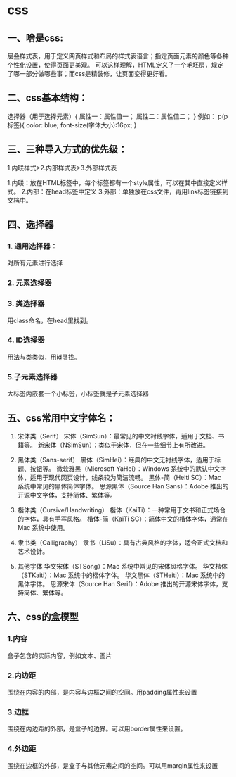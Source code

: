 # css
## 一、啥是css:
层叠样式表，用于定义网页样式和布局的样式表语言；指定页面元素的颜色等各种个性化设置，使得页面更美观。
可以这样理解，HTML定义了一个毛坯房，规定了哪一部分做哪些事；而css是精装修，让页面变得更好看。
## 二、css基本结构：
选择器（用于选择元素）{
    属性一：属性值一；
    属性二：属性值二；
}
例如：
p(p标签){
    color: blue;
    font-size(字体大小):16px;
}

## 三、三种导入方式的优先级：
1.内联样式>2.内部样式表>3.外部样式表

1.内联：放在HTML标签中，每个标签都有一个style属性，可以在其中直接定义样式。
2.内部：在head标签中定义
3.外部：单独放在css文件，再用link标签链接到文档中。

## 四、选择器
### 1. 通用选择器：
对所有元素进行选择
### 2. 元素选择器
### 3. 类选择器
用class命名，在head里找到。
### 4. ID选择器 
用法与类类似，用id寻找。
### 5.子元素选择器
大标签内嵌套一个小标签，小标签就是子元素选择器

## 五、css常用中文字体名：
1. 宋体类（Serif）
宋体（SimSun）：最常见的中文衬线字体，适用于文档、书籍等。
新宋体（NSimSun）：类似于宋体，但在一些细节上有所改进。

2. 黑体类（Sans-serif）
黑体（SimHei）：经典的中文无衬线字体，适用于标题、按钮等。
微软雅黑（Microsoft YaHei）：Windows 系统中的默认中文字体，适用于现代网页设计，线条较为简洁流畅。
黑体-简（Heiti SC）：Mac 系统中常见的黑体简体字体。
思源黑体（Source Han Sans）：Adobe 推出的开源中文字体，支持简体、繁体等。

3. 楷体类（Cursive/Handwriting）
楷体（KaiTi）：一种常用于文书和正式场合的字体，具有手写风格。
楷体-简（KaiTi SC）：简体中文的楷体字体，通常在 Mac 系统中使用。

4. 隶书类（Calligraphy）
隶书（LiSu）：具有古典风格的字体，适合正式文档和艺术设计。

5. 其他字体
华文宋体（STSong）：Mac 系统中常见的宋体风格字体。
华文楷体（STKaiti）：Mac 系统中的楷体字体。
华文黑体（STHeiti）：Mac 系统中的黑体字体。
思源宋体（Source Han Serif）：Adobe 推出的开源宋体字体，支持简体、繁体等。


## 六、css的盒模型
### 1.内容
盒子包含的实际内容，例如文本、图片
### 2.内边距
围绕在内容的内部，是内容与边框之间的空间。用padding属性来设置
### 3.边框
围绕在内边距的外部，是盒子的边界。可以用border属性来设置。
### 4.外边距
围绕在边框的外部，是盒子与其他元素之间的空间。可以用margin属性来设置
